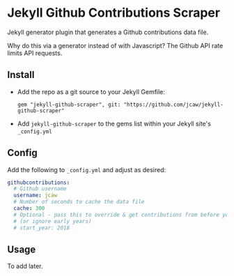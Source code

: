 # Jekyll Github Contributions Scraper

Jekyll generator plugin that generates a Github contributions data file.

Why do this via a generator instead of with Javascript? The Github API rate limits API requests.

## Install

* Add the repo as a git source to your Jekyll Gemfile: 
  ```Gemfile
  gem "jekyll-github-scraper", git: "https://github.com/jcaw/jekyll-github-scraper"
  ```
* Add `jekyll-github-scraper` to the gems list within your Jekyll site's `_config.yml`
<!-- ^ TODO: Is this still necessary? -->

## Config

Add the following to `_config.yml` and adjust as desired:

```yml
githubcontributions:
  # Github username
  username: jcaw
  # Number of seconds to cache the data file
  cache: 300
  # Optional - pass this to override & get contributions from before you joined 
  # (or ignore early years)
  # start_year: 2018
```

## Usage

To add later.
